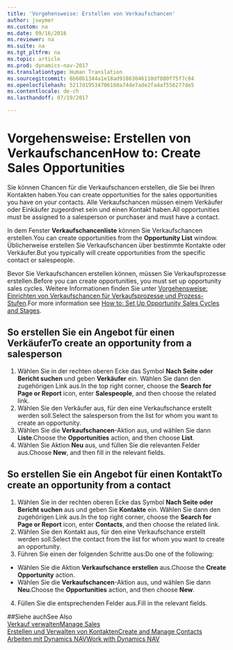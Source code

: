 ```yaml
---
title: 'Vorgehensweise: Erstellen von Verkaufschancen'
author: jswymer
ms.custom: na
ms.date: 09/16/2016
ms.reviewer: na
ms.suite: na
ms.tgt_pltfrm: na
ms.topic: article
ms.prod: dynamics-nav-2017
ms.translationtype: Human Translation
ms.sourcegitcommit: 6b60b1344a1e18ad91863046110df880f75f7c04
ms.openlocfilehash: 5217d19534706160a74de7ade2fa4af556277de5
ms.contentlocale: de-ch
ms.lasthandoff: 07/19/2017

---
```

# <a name="how-to-create-sales-opportunities"></a><span data-ttu-id="b93b3-102">Vorgehensweise: Erstellen von Verkaufschancen</span><span class="sxs-lookup"><span data-stu-id="b93b3-102">How to: Create Sales Opportunities</span></span>
<span data-ttu-id="b93b3-103">Sie können Chancen für die Verkaufschancen erstellen, die Sie bei Ihren Kontakten haben.</span><span class="sxs-lookup"><span data-stu-id="b93b3-103">You can create opportunities for the sales opportunities you have on your contacts.</span></span> <span data-ttu-id="b93b3-104">Alle Verkaufschancen müssen einem Verkäufer oder Einkäufer zugeordnet sein und einen Kontakt haben.</span><span class="sxs-lookup"><span data-stu-id="b93b3-104">All opportunities must be assigned to a salesperson or purchaser and must have a contact.</span></span>

<span data-ttu-id="b93b3-105">In dem Fenster **Verkaufschancenliste** können Sie Verkaufschancen erstellen.</span><span class="sxs-lookup"><span data-stu-id="b93b3-105">You can create opportunities from the **Opportunity List** window.</span></span> <span data-ttu-id="b93b3-106">Üblicherweise erstellen Sie Verkaufschancen über bestimmte Kontakte oder Verkäufer.</span><span class="sxs-lookup"><span data-stu-id="b93b3-106">But you typically will create opportunities from the specific contact or salespeople.</span></span>

<span data-ttu-id="b93b3-107">Bevor Sie Verkaufschancen erstellen können, müssen Sie Verkaufsprozesse erstellen.</span><span class="sxs-lookup"><span data-stu-id="b93b3-107">Before you can create opportunities, you must set up opportunity sales cycles.</span></span> <span data-ttu-id="b93b3-108">Weitere Informationen finden Sie unter [Vorgehensweise: Einrichten von Verkaufschancen für Verkaufsprozesse und Prozess-Stufen](marketing-how-setup-opportunity-sales-cycles-stages.md).</span><span class="sxs-lookup"><span data-stu-id="b93b3-108">For more information see [How to: Set Up Opportunity Sales Cycles and Stages](marketing-how-setup-opportunity-sales-cycles-stages.md).</span></span>

## <a name="to-create-an-opportunity-from-a-salesperson"></a><span data-ttu-id="b93b3-109">So erstellen Sie ein Angebot für einen Verkäufer</span><span class="sxs-lookup"><span data-stu-id="b93b3-109">To create an opportunity from a salesperson</span></span>
1. <span data-ttu-id="b93b3-110">Wählen Sie in der rechten oberen Ecke das Symbol **Nach Seite oder Bericht suchen** und geben **Verkäufer** ein. Wählen Sie dann den zugehörigen Link aus.</span><span class="sxs-lookup"><span data-stu-id="b93b3-110">In the top right corner, choose the **Search for Page or Report** icon, enter **Salespeople**, and then choose the related link.</span></span>
2. <span data-ttu-id="b93b3-111">Wählen Sie den Verkäufer aus, für den eine Verkaufschance erstellt werden soll.</span><span class="sxs-lookup"><span data-stu-id="b93b3-111">Select the salesperson from the list for whom you want to create an opportunity.</span></span>
3. <span data-ttu-id="b93b3-112">Wählen Sie die **Verkaufschancen**-Aktion aus, und wählen Sie dann **Liste**.</span><span class="sxs-lookup"><span data-stu-id="b93b3-112">Choose the **Opportunities** action, and then choose **List**.</span></span>
4. <span data-ttu-id="b93b3-113">Wählen Sie Aktion **Neu** aus, und füllen Sie die relevanten Felder aus.</span><span class="sxs-lookup"><span data-stu-id="b93b3-113">Choose **New**, and then fill in the relevant fields.</span></span>  

<!-- taken out for OPS -->
<!-- [AZURE.INCLUDE [tooltip-note](../includes/tooltip-note.md)] -->

## <a name="to-create-an-opportunity-from-a-contact"></a><span data-ttu-id="b93b3-114">So erstellen Sie ein Angebot für einen Kontakt</span><span class="sxs-lookup"><span data-stu-id="b93b3-114">To create an opportunity from a contact</span></span>
1. <span data-ttu-id="b93b3-115">Wählen Sie in der rechten oberen Ecke das Symbol **Nach Seite oder Bericht suchen** aus und geben Sie **Kontakte** ein. Wählen Sie dann den zugehörigen Link aus.</span><span class="sxs-lookup"><span data-stu-id="b93b3-115">In the top right corner, choose the **Search for Page or Report** icon, enter **Contacts**, and then choose the related link.</span></span>
2. <span data-ttu-id="b93b3-116">Wählen Sie den Kontakt aus, für den eine Verkaufschance erstellt werden soll.</span><span class="sxs-lookup"><span data-stu-id="b93b3-116">Select the contact from the list for whom you want to create an opportunity.</span></span>
3. <span data-ttu-id="b93b3-117">Führen Sie einen der folgenden Schritte aus:</span><span class="sxs-lookup"><span data-stu-id="b93b3-117">Do one of the following:</span></span>
  * <span data-ttu-id="b93b3-118">Wählen Sie die Aktion **Verkaufschance erstellen** aus.</span><span class="sxs-lookup"><span data-stu-id="b93b3-118">Choose the **Create Opportunity** action.</span></span>
  * <span data-ttu-id="b93b3-119">Wählen Sie die **Verkaufschancen**-Aktion aus, und wählen Sie dann **Neu**.</span><span class="sxs-lookup"><span data-stu-id="b93b3-119">Choose the  **Opportunities** action, and then choose **New**.</span></span>
4. <span data-ttu-id="b93b3-120">Füllen Sie die entsprechenden Felder aus.</span><span class="sxs-lookup"><span data-stu-id="b93b3-120">Fill in the relevant fields.</span></span>

##<a name="see-also"></a><span data-ttu-id="b93b3-121">Siehe auch</span><span class="sxs-lookup"><span data-stu-id="b93b3-121">See Also</span></span>  
[<span data-ttu-id="b93b3-122">Verkauf verwalten</span><span class="sxs-lookup"><span data-stu-id="b93b3-122">Manage Sales</span></span>](sales-manage-sales.md)  
[<span data-ttu-id="b93b3-123">Erstellen und Verwalten von Kontakten</span><span class="sxs-lookup"><span data-stu-id="b93b3-123">Create and Manage Contacts</span></span>](marketing-contacts.md)  
[<span data-ttu-id="b93b3-124">Arbeiten mit Dynamics NAV</span><span class="sxs-lookup"><span data-stu-id="b93b3-124">Work with Dynamics NAV</span></span>](ui-work-product.md)

